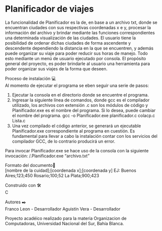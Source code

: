 # Planificador de viajes
La funcionalidad de Planificador es la de, en base a un archivo txt, donde se encuentran ciudades con sus respectivas coordenadas x e y, procesar la información del archivo y brindar mediante las funciones correspondientes una determinada visualización de las ciudades. El usuario tiene la posibilidad de ordenar dichas ciudades de forma ascendente y descendente dependiendo la distancia en la que se encuentren, y además puede organizar su viaje para poder reducir sus horas de manejo. Todo esto mediante un menú de usuario ejecutado por consola. El propósito general del proyecto, es poder brindarle al usuario una herramienta para poder organizar sus viajes de la forma que deseen.

Proceso de instalación 💻  
Al momento de ejecutar el programa se eben seguir una serie de pasos:
  1. Ejecutar la consola en el directorio donde se encuentre el programa.
  2. Ingresar la siguiente línea de comandos, donde gcc es el compilador utilizado, los archivos con extensión .c son los módulos de código y Planificador.exe es el nombre del programa. Si lo desea, puede cambiar el nombre del programa. gcc -o Planificador.exe planificador.c colacp.c Lista.c
  3. Una vez compilado el código anterior, se generará un ejecutable Planificador.exe correspondiente al programa en cuestión.
Es fundamental para llevar a cabo la instalación contar con los servicios del compilador GCC, de lo contrario producirá un error.

Para invocar Planificador.exe se hace uso de la consola con la siguiente invocación: /.Planificador.exe “archivo.txt”

Formato del documento📄  
[nombre de la cuidad];[coordenada x];[coordenada y]
EJ:
Buenos Aires;123;450
Rosario;100;52
La Plata;900;423

Construido con 🛠️  
C

Autores ✒️  
Franco Leon - Desarrollador
Aguistín Vera - Desarrollador

Proyecto acadéico realizado para la materia Organizacion de Computadoras, Universidad Nacional del Sur, Bahía Blanca.

